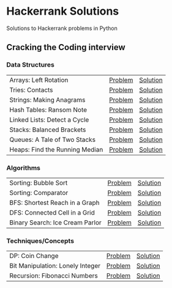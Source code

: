 # Hackerrank Solutions

Solutions to Hackerrank problems in Python

## Cracking the Coding interview

### Data Structures

|  |  |  |
|---|:---:|:---:|
| Arrays: Left Rotation | [Problem](https://www.hackerrank.com/challenges/ctci-array-left-rotation/problem) | [Solution](https://github.com/v1n337/hackerrank/blob/master/solutions/array_left_rotation.py) |
| Tries: Contacts | [Problem](https://www.hackerrank.com/challenges/ctci-contacts/problem) | [Solution](https://github.com/v1n337/hackerrank/blob/master/solutions/contacts.py) |
| Strings: Making Anagrams | [Problem](https://www.hackerrank.com/challenges/ctci-making-anagrams/problem) | [Solution](https://github.com/v1n337/hackerrank/blob/master/solutions/making_anagrams.py) |
| Hash Tables: Ransom Note | [Problem](https://www.hackerrank.com/challenges/ctci-ransom-note/problem) | [Solution](https://github.com/v1n337/hackerrank/blob/master/solutions/ransom_note.py) |
| Linked Lists: Detect a Cycle | [Problem](https://www.hackerrank.com/challenges/ctci-linked-list-cycle/problem) | [Solution](https://github.com/v1n337/hackerrank/blob/master/solutions/linked_list_cycle.py) |
| Stacks: Balanced Brackets | [Problem](https://www.hackerrank.com/challenges/ctci-balanced-brackets/problem) | [Solution](https://github.com/v1n337/hackerrank/blob/master/solutions/balanced_brackets.py) |
| Queues: A Tale of Two Stacks | [Problem](https://www.hackerrank.com/challenges/ctci-queue-using-two-stacks/problem) | [Solution](https://github.com/v1n337/hackerrank/blob/master/solutions/queue_using_two_stacks.py) |
| Heaps: Find the Running Median | [Problem](https://www.hackerrank.com/challenges/ctci-find-the-running-median/problem) | [Solution](https://github.com/v1n337/hackerrank/blob/master/solutions/find_the_running_median.py) |

### Algorithms

|  |  |  |
|---|:---:|:---:|
| Sorting: Bubble Sort | [Problem](https://www.hackerrank.com/challenges/ctci-bubble-sort/problem) | [Solution](https://github.com/v1n337/hackerrank/blob/master/solutions/bubble_sort.py) |
| Sorting: Comparator | [Problem](https://www.hackerrank.com/challenges/ctci-comparator-sorting/problem) | [Solution](https://github.com/v1n337/hackerrank/blob/master/solutions/comparator_sorting.py) |
| BFS: Shortest Reach in a Graph | [Problem](https://www.hackerrank.com/challenges/ctci-bfs-shortest-reach/problem) | [Solution](https://github.com/v1n337/hackerrank/blob/master/solutions/bfs_shortest_reach.py) |
| DFS: Connected Cell in a Grid | [Problem](https://www.hackerrank.com/challenges/ctci-connected-cell-in-a-grid/problem) | [Solution](https://github.com/v1n337/hackerrank/blob/master/solutions/connected_cell_in_a_grid.py) |
| Binary Search: Ice Cream Parlor | [Problem](https://www.hackerrank.com/challenges/ctci-ice-cream-parlor/problem) | [Solution](https://github.com/v1n337/hackerrank/blob/master/solutions/ice_cream_parlor.py) |

### Techniques/Concepts

|  |  |  |
|---|:---:|:---:|
| DP: Coin Change | [Problem](https://www.hackerrank.com/challenges/ctci-coin-change/problem) | [Solution](https://github.com/v1n337/hackerrank/blob/master/solutions/coin_change.py) |
| Bit Manipulation: Lonely Integer | [Problem](https://www.hackerrank.com/challenges/ctci-lonely-integer/problem) | [Solution](https://github.com/v1n337/hackerrank/blob/master/solutions/lonely_integer.py) |
| Recursion: Fibonacci Numbers | [Problem](https://www.hackerrank.com/challenges/ctci-fibonacci-numbers/problem) | [Solution](https://github.com/v1n337/hackerrank/blob/master/solutions/fibonacci_numbers.py) |
